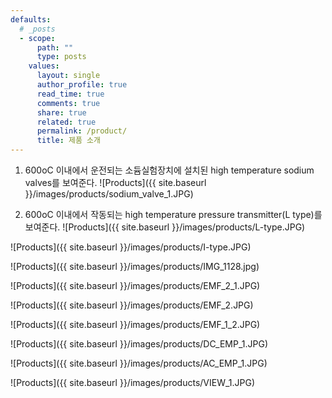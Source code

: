 ```yaml
---
defaults:
  # _posts
  - scope:
      path: ""
      type: posts
    values:
      layout: single
      author_profile: true
      read_time: true
      comments: true
      share: true
      related: true
      permalink: /product/
      title: 제품 소개
---
```

1. 600oC 이내에서 운전되는 소듐실험장치에 설치된 high temperature sodium valves를 보여준다.
![Products]({{ site.baseurl }}/images/products/sodium_valve_1.JPG)

2. 600oC 이내에서 작동되는 high temperature pressure transmitter(L type)를 보여준다.
![Products]({{ site.baseurl }}/images/products/L-type.JPG)


![Products]({{ site.baseurl }}/images/products/I-type.JPG)


![Products]({{ site.baseurl }}/images/products/IMG_1128.jpg)


![Products]({{ site.baseurl }}/images/products/EMF_2_1.JPG)


![Products]({{ site.baseurl }}/images/products/EMF_2.JPG)


![Products]({{ site.baseurl }}/images/products/EMF_1_2.JPG)


![Products]({{ site.baseurl }}/images/products/DC_EMP_1.JPG)


![Products]({{ site.baseurl }}/images/products/AC_EMP_1.JPG)


![Products]({{ site.baseurl }}/images/products/VIEW_1.JPG)

